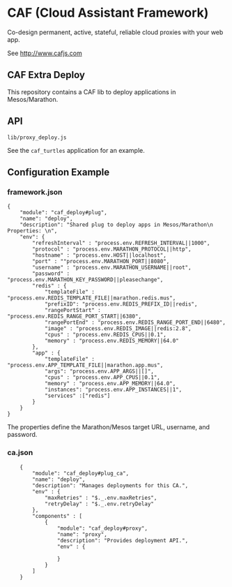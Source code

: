 # CAF (Cloud Assistant Framework)

Co-design permanent, active, stateful, reliable cloud proxies with your web app.

See http://www.cafjs.com

## CAF Extra Deploy


<!-- [![Build Status](http://ci.cafjs.com/api/badges/cafjs/caf_deploy/status.svg)](http://ci.cafjs.com/cafjs/caf_deploy) -->

This repository contains a CAF  lib to deploy applications in Mesos/Marathon.


## API

    lib/proxy_deploy.js

See the `caf_turtles` application for an example.

## Configuration Example

### framework.json

    {
        "module": "caf_deploy#plug",
        "name": "deploy",
        "description": "Shared plug to deploy apps in Mesos/Marathon\n Properties: \n",
        "env": {
            "refreshInterval" : "process.env.REFRESH_INTERVAL||1000",
            "protocol" : "process.env.MARATHON_PROTOCOL||http",
            "hostname" : "process.env.HOST||localhost",
            "port" : ""process.env.MARATHON_PORT||8080",
            "username" : "process.env.MARATHON_USERNAME||root",
            "password" : "process.env.MARATHON_KEY_PASSWORD||pleasechange",
            "redis" : {
                "templateFile" : "process.env.REDIS_TEMPLATE_FILE||marathon.redis.mus",
                "prefixID": "process.env.REDIS_PREFIX_ID||redis",
                "rangePortStart" : "process.env.REDIS_RANGE_PORT_START||6380",
                "rangePortEnd" : "process.env.REDIS_RANGE_PORT_END||6480",
                "image" : "process.env.REDIS_IMAGE||redis:2.8",
                "cpus" : "process.env.REDIS_CPUS||0.1",
                "memory" : "process.env.REDIS_MEMORY||64.0"
            },
            "app" : {
                "templateFile" : "process.env.APP_TEMPLATE_FILE||marathon.app.mus",
                "args": "process.env.APP_ARGS||[]",
                "cpus" : "process.env.APP_CPUS||0.1",
                "memory" : "process.env.APP_MEMORY||64.0",
                "instances": "process.env.APP_INSTANCES||1",
                "services" :["redis"]
            }
        }
    }


The properties define the Marathon/Mesos target URL, username, and password.


### ca.json

        {
            "module": "caf_deploy#plug_ca",
            "name": "deploy",
            "description": "Manages deployments for this CA.",
            "env" : {
                "maxRetries" : "$._.env.maxRetries",
                "retryDelay" : "$._.env.retryDelay"
            },
            "components" : [
                {
                    "module": "caf_deploy#proxy",
                    "name": "proxy",
                    "description": "Provides deployment API.",
                    "env" : {

                    }
                }
            ]
        }
